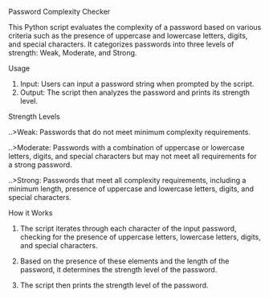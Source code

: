 Password Complexity Checker

This Python script evaluates the complexity of a password based on various criteria such as the presence of uppercase and lowercase letters, digits, and special characters. It categorizes passwords into three levels of strength: Weak, Moderate, and Strong.

Usage
1. Input: Users can input a password string when prompted by the script.
2. Output: The script then analyzes the password and prints its strength level.

   
Strength Levels

..>Weak: Passwords that do not meet minimum complexity requirements.

..>Moderate: Passwords with a combination of uppercase or lowercase letters, digits, and special characters but may not meet all requirements for a strong password.

..>Strong: Passwords that meet all complexity requirements, including a minimum length, presence of uppercase and lowercase letters, digits, and special characters.

How it Works

1. The script iterates through each character of the input password, checking for the presence of uppercase letters, lowercase letters, digits, and special characters.

3. Based on the presence of these elements and the length of the password, it determines the strength level of the password.
  
5. The script then prints the strength level of the password.
